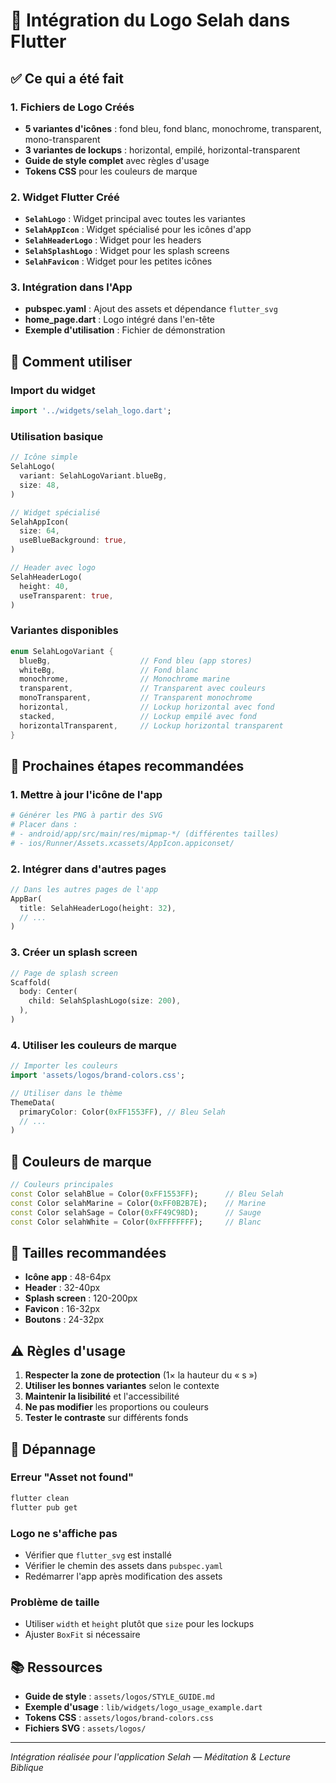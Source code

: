 # 🌿 Intégration du Logo Selah dans Flutter

## ✅ Ce qui a été fait

### 1. Fichiers de Logo Créés
- **5 variantes d'icônes** : fond bleu, fond blanc, monochrome, transparent, mono-transparent
- **3 variantes de lockups** : horizontal, empilé, horizontal-transparent
- **Guide de style complet** avec règles d'usage
- **Tokens CSS** pour les couleurs de marque

### 2. Widget Flutter Créé
- **`SelahLogo`** : Widget principal avec toutes les variantes
- **`SelahAppIcon`** : Widget spécialisé pour les icônes d'app
- **`SelahHeaderLogo`** : Widget pour les headers
- **`SelahSplashLogo`** : Widget pour les splash screens
- **`SelahFavicon`** : Widget pour les petites icônes

### 3. Intégration dans l'App
- **pubspec.yaml** : Ajout des assets et dépendance `flutter_svg`
- **home_page.dart** : Logo intégré dans l'en-tête
- **Exemple d'utilisation** : Fichier de démonstration

## 🚀 Comment utiliser

### Import du widget
```dart
import '../widgets/selah_logo.dart';
```

### Utilisation basique
```dart
// Icône simple
SelahLogo(
  variant: SelahLogoVariant.blueBg,
  size: 48,
)

// Widget spécialisé
SelahAppIcon(
  size: 64,
  useBlueBackground: true,
)

// Header avec logo
SelahHeaderLogo(
  height: 40,
  useTransparent: true,
)
```

### Variantes disponibles
```dart
enum SelahLogoVariant {
  blueBg,                    // Fond bleu (app stores)
  whiteBg,                   // Fond blanc
  monochrome,                // Monochrome marine
  transparent,               // Transparent avec couleurs
  monoTransparent,           // Transparent monochrome
  horizontal,                // Lockup horizontal avec fond
  stacked,                   // Lockup empilé avec fond
  horizontalTransparent,     // Lockup horizontal transparent
}
```

## 📱 Prochaines étapes recommandées

### 1. Mettre à jour l'icône de l'app
```bash
# Générer les PNG à partir des SVG
# Placer dans :
# - android/app/src/main/res/mipmap-*/ (différentes tailles)
# - ios/Runner/Assets.xcassets/AppIcon.appiconset/
```

### 2. Intégrer dans d'autres pages
```dart
// Dans les autres pages de l'app
AppBar(
  title: SelahHeaderLogo(height: 32),
  // ...
)
```

### 3. Créer un splash screen
```dart
// Page de splash screen
Scaffold(
  body: Center(
    child: SelahSplashLogo(size: 200),
  ),
)
```

### 4. Utiliser les couleurs de marque
```dart
// Importer les couleurs
import 'assets/logos/brand-colors.css';

// Utiliser dans le thème
ThemeData(
  primaryColor: Color(0xFF1553FF), // Bleu Selah
  // ...
)
```

## 🎨 Couleurs de marque

```dart
// Couleurs principales
const Color selahBlue = Color(0xFF1553FF);      // Bleu Selah
const Color selahMarine = Color(0xFF0B2B7E);    // Marine
const Color selahSage = Color(0xFF49C98D);      // Sauge
const Color selahWhite = Color(0xFFFFFFFF);     // Blanc
```

## 📏 Tailles recommandées

- **Icône app** : 48-64px
- **Header** : 32-40px
- **Splash screen** : 120-200px
- **Favicon** : 16-32px
- **Boutons** : 24-32px

## ⚠️ Règles d'usage

1. **Respecter la zone de protection** (1× la hauteur du « s »)
2. **Utiliser les bonnes variantes** selon le contexte
3. **Maintenir la lisibilité** et l'accessibilité
4. **Ne pas modifier** les proportions ou couleurs
5. **Tester le contraste** sur différents fonds

## 🔧 Dépannage

### Erreur "Asset not found"
```bash
flutter clean
flutter pub get
```

### Logo ne s'affiche pas
- Vérifier que `flutter_svg` est installé
- Vérifier le chemin des assets dans `pubspec.yaml`
- Redémarrer l'app après modification des assets

### Problème de taille
- Utiliser `width` et `height` plutôt que `size` pour les lockups
- Ajuster `BoxFit` si nécessaire

## 📚 Ressources

- **Guide de style** : `assets/logos/STYLE_GUIDE.md`
- **Exemple d'usage** : `lib/widgets/logo_usage_example.dart`
- **Tokens CSS** : `assets/logos/brand-colors.css`
- **Fichiers SVG** : `assets/logos/`

---

*Intégration réalisée pour l'application Selah — Méditation & Lecture Biblique*

